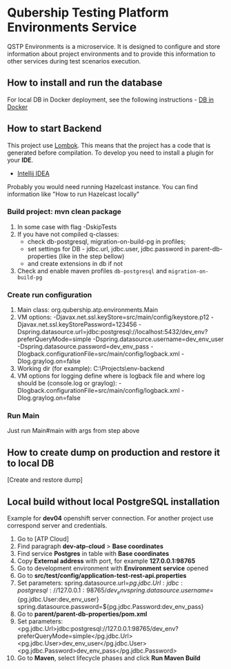 # Qubership Testing Platform Environments Service

QSTP Environments is a microservice. It is designed to configure and store information about project environments
and to provide this information to other services during test scenarios execution.

## How to install and run the database

For local DB in Docker deployment, see the following instructions - [DB in Docker](./docker-compose/readme.md)

## How to start Backend

This project use [Lombok](https://projectlombok.org). This means that the project has a code that is generated before compilation.
To develop you need to install a plugin for your **IDE**.
* [Intellij IDEA](http://plugins.jetbrains.com/plugin/6317-lombok-plugin)

Probably you would need running Hazelcast instance. You can find information like "How to run Hazelcast locally"

### Build project: mvn clean package
1. In some case with flag -DskipTests
2. If you have not compiled q-classes:
    * check db-postgresql, migration-on-build-pg in profiles;
    * set settings for DB - jdbc.url, jdbc.user, jdbc.password in parent-db-properties (like in the step bellow)
    * and create extensions in db if not
3. Check and enable maven profiles `db-postgresql` and `migration-on-build-pg`

### Create run configuration
1. Main class: org.qubership.atp.environments.Main
2. VM options:
 -Djavax.net.ssl.keyStore=src/main/config/keystore.p12
 -Djavax.net.ssl.keyStorePassword=123456
 -Dspring.datasource.url=jdbc:postgresql://localhost:5432/dev_env?preferQueryMode=simple
 -Dspring.datasource.username=dev_env_user
 -Dspring.datasource.password=dev_env_pass
 -Dlogback.configurationFile=src/main/config/logback.xml
 -Dlog.graylog.on=false
3. Working dir (for example): C:\Projects\env-backend
4. VM options for logging define where is logback file and where log should be (console.log or graylog):
-Dlogback.configurationFile=src/main/config/logback.xml
-Dlog.graylog.on=false

### Run Main
Just run Main#main with args from step above

## How to create dump on production and restore it to local DB
[Create and restore dump]

## Local build without local PostgreSQL installation
Example for **dev04** openshift server connection. For another project use correspond server and credentials.

1. Go to [ATP Cloud]
2. Find paragraph **dev-atp-cloud** > **Base coordinates**
3. Find service **Postgres** in table with **Base coordinates**
4. Copy **External address** with port, for example **127.0.0.1:98765**
5. Go to development environment with **Environment service** opened
6. Go to **src/test/config/application-test-rest-api.properties**
7. Set parameters:
   spring.datasource.url=${pg.jdbc.Url:jdbc:postgresql://127.0.0.1:98765/dev_env}
   spring.datasource.username=${pg.jdbc.User:dev_env_user}
   spring.datasource.password=${pg.jdbc.Password:dev_env_pass}
8. Go to **parent/parent-db-properties/pom.xml**
9. Set parameters:
   <pg.jdbc.Url>jdbc:postgresql://127.0.0.1:98765/dev_env?preferQueryMode=simple</pg.jdbc.Url>
   <pg.jdbc.User>dev_env_user</pg.jdbc.User>
   <pg.jdbc.Password>dev_env_pass</pg.jdbc.Password>
10. Go to **Maven**, select lifecycle phases and click **Run Maven Build**

